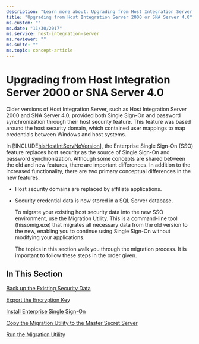 ```yaml
---
description: "Learn more about: Upgrading from Host Integration Server 2000 or SNA Server 4.0"
title: "Upgrading from Host Integration Server 2000 or SNA Server 4.0"
ms.custom: ""
ms.date: "11/30/2017"
ms.service: host-integration-server
ms.reviewer: ""
ms.suite: ""
ms.topic: concept-article
---
```

# Upgrading from Host Integration Server 2000 or SNA Server 4.0
Older versions of Host Integration Server, such as Host Integration Server 2000 and SNA Server 4.0, provided both Single Sign-On and password synchronization through their host security feature. This feature was based around the host security domain, which contained user mappings to map credentials between Windows and host systems.  
  
 In [!INCLUDE[hisHostIntServNoVersion](../includes/hishostintservnoversion-md.md)], the Enterprise Single Sign-On (SSO) feature replaces host security as the source of Single Sign-On and password synchronization. Although some concepts are shared between the old and new features, there are important differences. In addition to the increased functionality, there are two primary conceptual differences in the new features:  
  
- Host security domains are replaced by affiliate applications.  
  
- Security credential data is now stored in a SQL Server database.  
  
  To migrate your existing host security data into the new SSO environment, use the Migration Utility. This is a command-line tool (hissomig.exe) that migrates all necessary data from the old version to the new, enabling you to continue using Single Sign-On without modifying your applications.  
  
  The topics in this section walk you through the migration process. It is important to follow these steps in the order given.  
  
## In This Section  
 [Back up the Existing Security Data](../esso/back-up-the-existing-security-data.md)  
  
 [Export the Encryption Key](../esso/export-the-encryption-key.md)  
  
 [Install Enterprise Single Sign-On](../esso/install-enterprise-single-sign-on.md)  
  
 [Copy the Migration Utility to the Master Secret Server](../esso/copy-the-migration-utility-to-the-master-secret-server.md)  
  
 [Run the Migration Utility](../esso/run-the-migration-utility.md)
